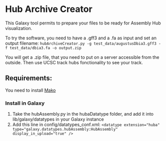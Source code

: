 # Hub Archive Creator
This Galaxy tool permits to prepare your files to be ready for Assembly Hub visualization.

To try the software, you need to have a .gff3 and a .fa as input and set an output filename:
```hubArchiveCreator.py -g test_data/augustusDbia3.gff3 -f test_data/dbia3.fa -o output.zip```

You will get a .zip file, that you need to put on a server accessible from the outside. Then use UCSC track hubs fonctionality to see your track.

## Requirements:
You need to install [Mako](http://www.makotemplates.org/download.html)

### Install in Galaxy
1. Take the hubAssembly.py in the hubaDatatype folder, and add it into lib/galaxy/datatypes in your Galaxy instance
2. Add this line in config/datatypes_conf.xml:
```<datatype extension="huba" type="galaxy.datatypes.hubAssembly:HubAssembly" display_in_upload="true" />```
